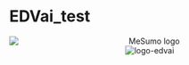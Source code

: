 # EDVai_test
<div align="center">
<img style=" margin-left:auto;margin-right:auto;display:block;margin-top:10px;"  alt="MeSumo logo" src="https://me-sumo-app.vercel.app/assets/MeSumo-8515ea36.svg">
<img src="https://cdn.prod.website-files.com/61d5f00789a4ab4d52adcd5f/61f40048bdb455e078ad6cf8_Logotype.svg" loading="lazy" alt="logo-edvai" class="logo-image">
</div>

